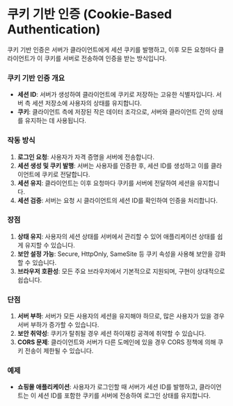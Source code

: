 
# 쿠키 기반 인증 (Cookie-Based Authentication)

쿠키 기반 인증은 서버가 클라이언트에게 세션 쿠키를 발행하고, 이후 모든 요청마다 클라이언트가 이 쿠키를 서버로 전송하여 인증을 받는 방식입니다.

### 쿠키 기반 인증 개요
- **세션 ID**: 서버가 생성하여 클라이언트에 쿠키로 저장하는 고유한 식별자입니다. 서버 측 세션 저장소에 사용자의 상태를 유지합니다.
- **쿠키**: 클라이언트 측에 저장된 작은 데이터 조각으로, 서버와 클라이언트 간의 상태를 유지하는 데 사용됩니다.

### 작동 방식
1. **로그인 요청**: 사용자가 자격 증명을 서버에 전송합니다.
2. **세션 생성 및 쿠키 발행**: 서버는 사용자를 인증한 후, 세션 ID를 생성하고 이를 클라이언트에 쿠키로 전달합니다.
3. **세션 유지**: 클라이언트는 이후 요청마다 쿠키를 서버에 전달하여 세션을 유지합니다.
4. **세션 검증**: 서버는 요청 시 클라이언트의 세션 ID를 확인하여 인증을 처리합니다.

### 장점
1. **상태 유지**: 사용자의 세션 상태를 서버에서 관리할 수 있어 애플리케이션 상태를 쉽게 유지할 수 있습니다.
2. **보안 설정 가능**: Secure, HttpOnly, SameSite 등 쿠키 속성을 사용해 보안을 강화할 수 있습니다.
3. **브라우저 호환성**: 모든 주요 브라우저에서 기본적으로 지원되며, 구현이 상대적으로 쉽습니다.

### 단점
1. **서버 부하**: 서버가 모든 사용자의 세션을 유지해야 하므로, 많은 사용자가 있을 경우 서버 부하가 증가할 수 있습니다.
2. **보안 취약성**: 쿠키가 탈취될 경우 세션 하이재킹 공격에 취약할 수 있습니다.
3. **CORS 문제**: 클라이언트와 서버가 다른 도메인에 있을 경우 CORS 정책에 의해 쿠키 전송이 제한될 수 있습니다.

### 예제
- **쇼핑몰 애플리케이션**: 사용자가 로그인할 때 서버가 세션 ID를 발행하고, 클라이언트는 이 세션 ID를 포함한 쿠키를 서버에 전송하여 로그인 상태를 유지합니다.
